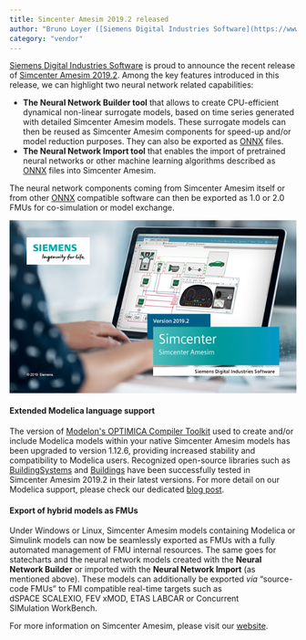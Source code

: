 ```yaml
---
title: Simcenter Amesim 2019.2 released
author: "Bruno Loyer ([Siemens Digital Industries Software](https://www.sw.siemens.com/ ))"
category: "vendor"
---
```



[Siemens Digital Industries Software](https://www.sw.siemens.com/ ) is proud to announce the recent release of [Simcenter Amesim 2019.2](https://youtu.be/o7iZYtLF1a0 ). 
Among the key features introduced in this release, we can highlight two neural network related capabilities:

* **The Neural Network Builder tool** that allows to create CPU-efficient dynamical non-linear surrogate models, based on time series generated with detailed Simcenter Amesim models. These surrogate models can then be reused as Simcenter Amesim components for speed-up and/or model reduction purposes. They can also be exported as [ONNX](https://onnx.ai/ ) files.
* **The Neural Network Import tool** that enables the import of pretrained neural networks or other machine learning algorithms described as [ONNX](https://onnx.ai/ ) files into Simcenter Amesim. 

The neural network components coming from Simcenter Amesim itself or from other [ONNX](https://onnx.ai/ ) compatible software can then be exported as 1.0 or 2.0 FMUs for co-simulation or model exchange. 

![](amesim_banner.png)

#### Extended Modelica language support 
The version of [Modelon's OPTIMICA Compiler Toolkit](https://www.modelon.com/products-services/modelon-creator-suite/optimica-compiler-toolkit ) used to create and/or include Modelica models within your native Simcenter Amesim models has been upgraded to version 1.12.6, providing increased stability and compatibility to Modelica users. Recognized open-source libraries such as [BuildingSystems](https://modelica-buildingsystems.de/ ) and [Buildings](https://simulationresearch.lbl.gov/modelica/ ) have been successfully tested in Simcenter&nbsp;Amesim&nbsp;2019.2 in their latest versions. For more detail on our Modelica support, please check our dedicated [blog post](https://blogs.sw.siemens.com/simcenter/whats-new-in-our-modelica-editor-in-simcenter-amesim-2019-2/ ).   

#### Export of hybrid models as FMUs

Under Windows or Linux, Simcenter Amesim models containing Modelica or Simulink models can now be seamlessly exported as FMUs with a fully automated management of FMU internal resources.
The same goes for statecharts and the neural network models created with the **Neural Network Builder** or imported with the **Neural Network Import** (as mentioned above). These models can additionally be exported *via* “source-code FMUs” to FMI compatible real-time targets such as dSPACE&nbsp;SCALEXIO, FEV&nbsp;xMOD, ETAS&nbsp;LABCAR or Concurrent SIMulation&nbsp;WorkBench.

For more information on Simcenter Amesim, please visit our [website](https://www.plm.automation.siemens.com/global/en/products/simcenter/simcenter-amesim.html ).
